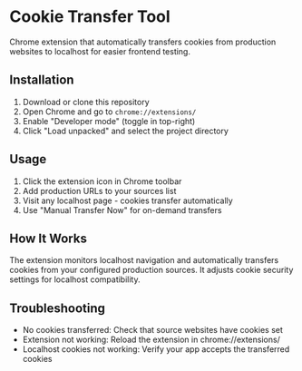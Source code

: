 # Cookie Transfer Tool

Chrome extension that automatically transfers cookies from production websites to localhost for easier frontend testing.

## Installation

1. Download or clone this repository
2. Open Chrome and go to `chrome://extensions/`
3. Enable "Developer mode" (toggle in top-right)
4. Click "Load unpacked" and select the project directory

## Usage

1. Click the extension icon in Chrome toolbar
2. Add production URLs to your sources list
3. Visit any localhost page - cookies transfer automatically
4. Use "Manual Transfer Now" for on-demand transfers

## How It Works

The extension monitors localhost navigation and automatically transfers cookies from your configured production sources. It adjusts cookie security settings for localhost compatibility.

## Troubleshooting

- No cookies transferred: Check that source websites have cookies set
- Extension not working: Reload the extension in chrome://extensions/
- Localhost cookies not working: Verify your app accepts the transferred cookies 